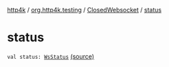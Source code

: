 [http4k](../../index.md) / [org.http4k.testing](../index.md) / [ClosedWebsocket](index.md) / [status](./status.md)

# status

`val status: `[`WsStatus`](../../org.http4k.websocket/-ws-status/index.md) [(source)](https://github.com/http4k/http4k/blob/master/http4k-core/src/main/kotlin/org/http4k/testing/TestWsClient.kt#L14)